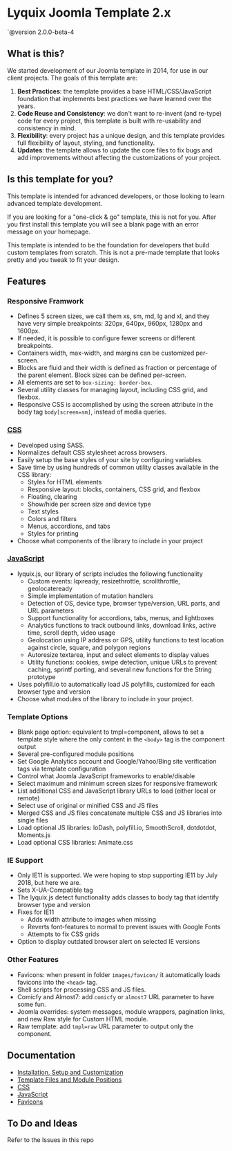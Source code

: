 # Lyquix Joomla Template 2.x

`@version     2.0.0-beta-4

## What is this?

We started development of our Joomla template in 2014, for use in our client projects. The goals of this template are:

1. **Best Practices**: the template provides a base HTML/CSS/JavaScript foundation that implements best practices we have learned over the years.
2. **Code Reuse and Consistency**: we don't want to re-invent (and re-type) code for every project, this template is built with re-usability and consistency in mind.
3. **Flexibility**: every project has a unique design, and this template provides full flexibility of layout, styling, and functionality.
4. **Updates**: the template allows to update the core files to fix bugs and add improvements without affecting the customizations of your project.


## Is this template for you?

This template is intended for advanced developers, or those looking to learn advanced template development.

If you are looking for a "one-click & go" template, this is not for you. After you first install this template you will see a blank page with an error message on your homepage.

This template is intended to be the foundation for developers that build custom templates from scratch. This is not a pre-made template that looks pretty and you tweak to fit your design.

## Features

### Responsive Framwork

  * Defines 5 screen sizes, we call them xs, sm, md, lg and xl, and they have very simple breakpoints: 320px, 640px, 960px, 1280px and 1600px.
  * If needed, it is possible to configure fewer screens or different breakpoints.
  * Containers width, max-width, and margins can be customized per-screen.
  * Blocks are fluid and their width is defined as fraction or percentage of the parent element. Block sizes can be defined per-screen.
  * All elements are set to `box-sizing: border-box`.
  * Several utility classes for managing layout, including CSS grid, and flexbox.
  * Responsive CSS is accomplished by using the screen attribute in the body tag `body[screen=sm]`, instead of media queries.

### [CSS](docs/css.md)

  * Developed using SASS.
  * Normalizes default CSS stylesheet across browsers.
  * Easily setup the base styles of your site by configuring variables.
  * Save time by using hundreds of common utility classes available in the CSS library:
    * Styles for HTML elements
    * Responsive layout: blocks, containers, CSS grid, and flexbox
    * Floating, clearing
    * Show/hide per screen size and device type
    * Text styles
    * Colors and filters
    * Menus, accordions, and tabs
    * Styles for printing
  * Choose what components of the library to include in your project

### [JavaScript](docs/js.md)

  * lyquix.js, our library of scripts includes the following functionality
    * Custom events: lqxready, resizethrottle, scrollthrottle, geolocateready
    * Simple implementation of mutation handlers
    * Detection of OS, device type, browser type/version, URL parts, and URL parameters
    * Support functionality for accordions, tabs, menus, and lightboxes
    * Analytics functions to track outbound links, download links, active time, scroll depth, video usage
    * Geolocation using IP address or GPS, utility functions to test location against circle, square, and polygon regions
    * Autoresize textarea, input and select elements to display values
    * Utility functions: cookies, swipe detection, unique URLs to prevent caching, sprintf porting, and several new functions for the String prototype
  * Uses polyfill.io to automatically load JS polyfills, customized for each browser type and version
  * Choose what modules of the library to include in your project.

### Template Options

  * Blank page option: equivalent to tmpl=component, allows to set a template style where the only content in the `<body>` tag is the component output
  * Several pre-configured module positions
  * Set Google Analytics account and Google/Yahoo/Bing site verification tags via template configuration
  * Control what Joomla JavaScript frameworks to enable/disable
  * Select maximum and minimum screen sizes for responsive framework
  * List additional CSS and JavaScript library URLs to load (either local or remote)
  * Select use of original or minified CSS and JS files
  * Merged CSS and JS files concatenate multiple CSS and JS libraries into single files
  * Load optional JS libraries: loDash, polyfill.io, SmoothScroll, dotdotdot, Moments.js
  * Load optional CSS libraries: Animate.css

### IE Support

  * Only IE11 is supported. We were hoping to stop supporting IE11 by July 2018, but here we are.
  * Sets X-UA-Compatible tag
  * The lyquix.js detect functionality adds classes to body tag that identify browser type and version
  * Fixes for IE11
    * Adds width attribute to images when missing
    * Reverts font-features to normal to prevent issues with Google Fonts
    * Attempts to fix CSS grids
  * Option to display outdated browser alert on selected IE versions

### Other Features

  * Favicons: when present in folder `images/favicon/` it automatically loads favicons into the `<head>` tag.
  * Shell scripts for processing CSS and JS files.
  * Comicfy and Almost7: add `comicfy` or `almost7` URL parameter to have some fun.
  * Joomla overrides: system messages, module wrappers, pagination links, and new Raw style for Custom HTML module.
  * Raw template: add `tmpl=raw` URL parameter to output only the component.

## Documentation

  * [Installation, Setup and Customization](docs/install.md)
  * [Template Files and Module Positions](docs/xml.md)
  * [CSS](docs/css.md)
  * [JavaScript](docs/js.md)
  * [Favicons](docs/favicons.md)

## To Do and Ideas

Refer to the Issues in this repo
